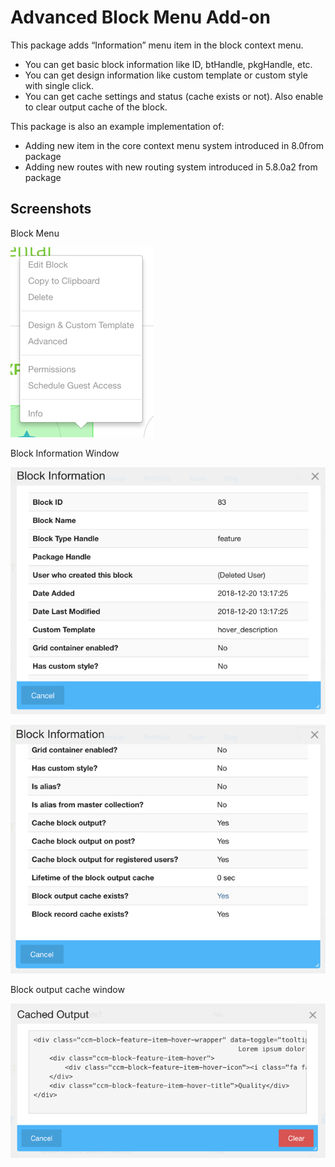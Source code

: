 # Advanced Block Menu Add-on

This package adds “Information” menu item in the block context menu.

* You can get basic block information like ID, btHandle, pkgHandle, etc.
* You can get design information like custom template or custom style with single click.
* You can get cache settings and status (cache exists or not). Also enable to clear output cache of the block.

This package is also an example implementation of:

* Adding new item in the core context menu system introduced in 8.0from package
* Adding new routes with new routing system introduced in 5.8.0a2 from package

## Screenshots

Block Menu

![](screenshot1.png)

Block Information Window

![](screenshot2.png)

![](screenshot3.png)

Block output cache window

![](screenshot4.png)
